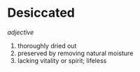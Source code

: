 # Desiccated

*adjective*
1. thoroughly dried out
2. preserved by removing natural moisture
3. lacking vitality or spirit; lifeless
